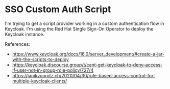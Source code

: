 # SSO Custom Auth Script

I'm trying to get a script provider working in a custom authentication flow in
Keycloak. I'm using the Red Hat Single Sign-On Operator to deploy the Keycloak
instance.

References:
- https://www.keycloak.org/docs/16.0/server_development/#create-a-jar-with-the-scripts-to-deploy
- https://keycloak.discourse.group/t/cant-get-keycloak-to-deny-access-if-user-not-in-group-role-policy/727/4
- https://janikvonrotz.ch/2020/04/30/role-based-access-control-for-multiple-keycloak-clients/
